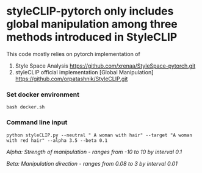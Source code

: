 # styleCLIP-pytorch only includes global manipulation among three methods introduced in StyleCLIP

This code mostly relies on pytorch implementation of 
1. Style Space Analysis https://github.com/xrenaa/StyleSpace-pytorch.git 
2. styleCLIP official implementation [Global Manipulation] https://github.com/orpatashnik/StyleCLIP.git
 
### Set docker environment
  ```
  bash docker.sh
  ```
### Command line input
 ```
 python styleCLIP.py --neutral " A woman with hair" --target "A woman with red hair" --alpha 3.5 --beta 0.1
 ```
 *Alpha: Strength of manipulation - ranges from -10 to 10 by interval 0.1*
 
 *Beta: Manipulation direction - ranges from 0.08 to 3 by interval 0.01* 
 
 
